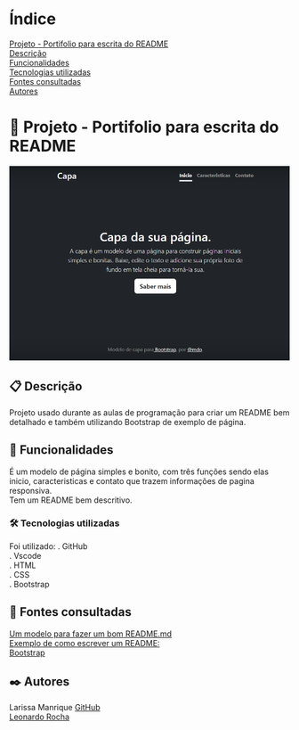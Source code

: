 # Índice 

[Projeto - Portifolio para escrita do README](#projeto---portifolio-para-escrita-do-readme)  
[Descrição](#descri%C3%A7%C3%A3o)  
[Funcionalidades](#funcionalidades)  
[Tecnologias utilizadas](#tecnologias-utilizadas)  
[Fontes consultadas](#fontes-consultadas)  
[Autores](#autores)  

#  🚀 Projeto - Portifolio para escrita do README
![image](img/capa.png)

## 📋 Descrição
Projeto usado durante as aulas de programação para criar um README bem detalhado e também utilizando Bootstrap de exemplo de página.

##  🔧 Funcionalidades
É um modelo de página simples e bonito, com três funções sendo elas inicio, caracteristicas e contato que trazem informações de pagina responsiva.  
Tem um README bem descritivo.

### 🛠️ Tecnologias utilizadas
Foi utilizado:
. GitHub  
. Vscode  
. HTML  
. CSS  
. Bootstrap  

## 📄 Fontes consultadas 
[Um modelo para fazer um bom README.md](https://gist.github.com/lohhans/f8da0b147550df3f96914d3797e9fb89)  
[Exemplo de como escrever um README:](https://www.alura.com.br/artigos/escrever-bom-readme)  
[Bootstrap](https://getbootstrap.com/)

## ✒️ Autores
Larissa Manrique
[GitHub](https://github.com/larissassk)  
[Leonardo Rocha](https://github.com/LeonardoRochaMarista) 

